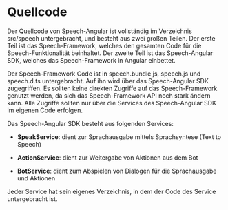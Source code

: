 # Quellcode

Der Quellcode von Speech-Angular ist vollständig im Verzeichnis src/speech untergebracht, und besteht aus zwei großen Teilen. Der erste Teil ist das Speech-Framework, welches den gesamten Code für die Speech-Funktionalität beinhaltet. Der zweite Teil ist das Speech-Angular SDK, welches das Speech-Framework in Angular einbettet.

Der Speech-Framework Code ist in speech.bundle.js, speech.js und speech.d.ts untergebracht. Auf ihn wird über das Speech-Angular SDK zugegriffen. Es sollten keine direkten Zugriffe auf das Speech-Framework genutzt werden, da sich das Speech-Framework API noch stark ändern kann. Alle Zugriffe sollten nur über die Services des Speech-Angular SDK im eigenen Code erfolgen.


Das Speech-Angular SDK besteht aus folgenden Services:

* **SpeakService**: dient zur Sprachausgabe mittels Sprachsyntese (Text to Speech)

* **ActionService**: dient zur Weitergabe von Aktionen aus dem Bot

* **BotService**: dient zum Abspielen von Dialogen für die Sprachausgabe und Aktionen

Jeder Service hat sein eigenes Verzeichnis, in dem der Code des Service untergebracht ist.




